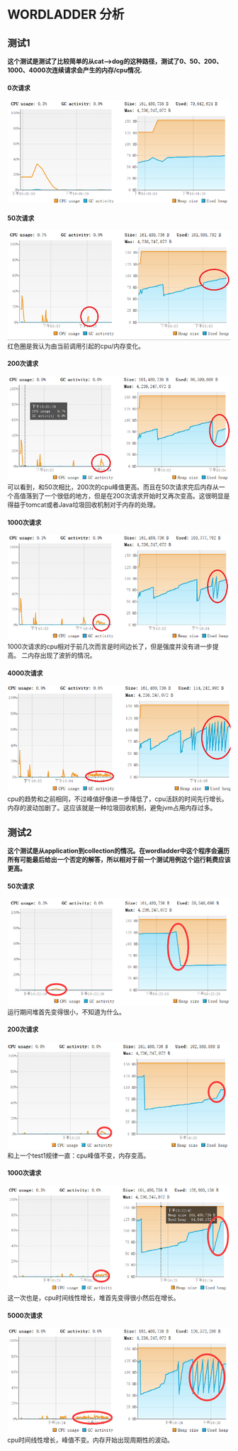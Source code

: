 # WORDLADDER 分析
## 测试1
<b>这个测试是测试了比较简单的从cat-->dog的这种路径，测试了0、50、200、1000、4000次连续请求会产生的内存/cpu情况.</b>
#### 0次请求
![](test1/0.png)
#### 50次请求
![](test1/50.png)
红色圈是我认为由当前调用引起的cpu/内存变化。
#### 200次请求
![](test1/200.png)
可以看到，和50次相比，200次的cpu峰值更高。而且在50次请求完后内存从一个高值落到了一个很低的地方，但是在200次请求开始时又再次变高。这很明显是得益于tomcat或者Java垃圾回收机制对于内存的处理。
#### 1000次请求
![](test1/1000.png)
1000次请求的cpu相对于前几次而言是时间边长了，但是强度并没有进一步提高。
二内存出现了波折的情况。
#### 4000次请求
![](test1/4000.png)
cpu的趋势和之前相同，不过峰值好像进一步降低了，cpu活跃的时间先行增长。内存的波动加剧了。这应该就是一种垃圾回收机制，避免jvm占用内存过多。
## 测试2
<b>这个测试是从application到collection的情况。在wordladder中这个程序会遍历所有可能最后给出一个否定的解答，所以相对于前一个测试用例这个运行耗费应该更高。</b>
#### 50次请求
![](test2/50.png)
运行期间堆首先变得很小，不知道为什么。
#### 200次请求
![](test2/200.png)
和上一个test1规律一直：cpu峰值不变，内存变高。
#### 1000次请求
![](test2/1000.png)
这一次也是，cpu时间线性增长，堆首先变得很小然后在增长。
#### 5000次请求
![](test2/5000.png)
cpu时间线性增长，峰值不变。内存开始出现周期性的波动。


